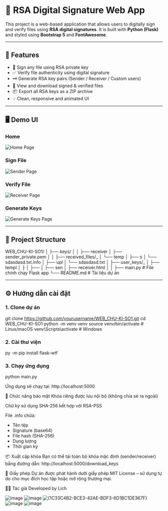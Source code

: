 # 🔐 RSA Digital Signature Web App

This project is a web-based application that allows users to digitally sign and verify files using **RSA digital signatures**. It is built with **Python (Flask)** and styled using **Bootstrap 5** and **FontAwesome**.

---

## 🌟 Features

- 🔏 Sign any file using RSA private key
- ✅ Verify file authenticity using digital signature
- 🗝️ Generate RSA key pairs (Sender / Receiver / Custom users)
- 📂 View and download signed & verified files
- 📦 Export all RSA keys as a ZIP archive
- 💡 Clean, responsive and animated UI

---

## 🖥️ Demo UI

### Home
![Home Page](screenshots/home.png)

### Sign File
![Sender Page](screenshots/sender.png)

### Verify File
![Receiver Page](screenshots/receiver.png)

### Generate Keys
![Generate Keys Page](screenshots/generate_keys.png)

---

## 📁 Project Structure

WEB_CHU-KI-SO1/
│
├── keys/
│
│ ├── receiver
│ ├── sender_private.pem
│
│
├── received_files/_
│ └── temp
│
├── s
│ └── sdasdasd.txt.info
│
├── upl
│ └── sdasdasd.txt
│
├── user_keys/_
│
├── templ
│ ├
│ ├──
│ ├── sen
│ ├── receiver.html
│
│
├── main.py # File chính chạy Flask app
└── README.md # Tài liệu dự án


---

## ⚙️ Hướng dẫn cài đặt

### 1. Clone dự án

git clone https://github.com/yourusername/WEB_CHU-KI-SO1.git
cd WEB_CHU-KI-SO1
python -m venv venv
source venv/bin/activate     # Linux/macOS
venv\Scripts\activate        # Windows
### 2. Cài thư viện
py -m pip install flask-wtf  
### 3. Chạy ứng dụng
python main.py

Ứng dụng sẽ chạy tại: http://localhost:5000

🔐 Chức năng bảo mật
Khóa riêng được lưu nội bộ (không chia sẻ ra ngoài)

Chữ ký sử dụng SHA-256 kết hợp với RSA-PSS

File .info chứa:
+ Tên tệp
+ Signature (base64)
+ File hash (SHA-256)
+ Dung lượng
+ Thời gian ký

📦 Xuất cặp khóa
Bạn có thể tải toàn bộ khóa mặc định (sender/receiver) bằng đường dẫn:
   http://localhost:5000/download_keys

📜 Giấy phép
Dự án được phát hành dưới giấy phép MIT License – sử dụng tự do cho mục đích học tập hoặc mở rộng thương mại.

👨‍💻 Tác giả
Developed by Lich

![image](https://github.com/user-attachments/assets/da1c8efe-a2e5-47ac-8341-0a40550a0852)
![image](https://github.com/user-attachments/assets/9c60e97d-ba48-40ae-83b5-6b4ab6c8997c)
![{1C33C4B2-BCE3-42AE-BDF3-6D1BC1DE367F}](https://github.com/user-attachments/assets/b022fddf-2a99-4fdf-8f44-4d5708feb197)
![image](https://github.com/user-attachments/assets/d218d3ec-d577-4370-8e83-2299b617566e)
![image](https://github.com/user-attachments/assets/79672458-258a-474e-ac39-71590541b48d)



